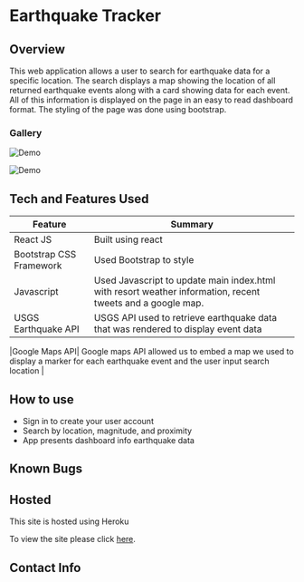 # Earthquake Tracker

## Overview

This web application allows a user to search for earthquake data for a specific location. The search displays a map showing the location of all returned earthquake events along with a card showing data for each event. All of this information is displayed on the page in an easy to read dashboard format. The styling of the page was done using bootstrap.

### Gallery

![Demo](client/public/assets/images/searchEarthquakes.gif "Earthquake Search")

![Demo](client/public/assets/images/responsive.gif "Earthquake Search")

## Tech and Features Used


| Feature       | Summary                                                                                                  | 
| ------------- | -------------------------------------------------------------------------------------------------------- |
| React JS | Built using react
| Bootstrap CSS Framework | Used Bootstrap to style                               |
| Javascript    | Used Javascript to update main index.html with resort weather information, recent tweets and a google map. |
| USGS Earthquake API | USGS API used to retrieve earthquake data that was rendered to display event data |

|Google Maps API| Google maps API allowed us to embed a map we used to display a marker for each earthquake event and the user input search location |


## How to use
* Sign in to create your user account
* Search by location, magnitude, and proximity
* App presents dashboard info earthquake data 


## Known Bugs


## Hosted

This site is hosted using Heroku

To view the site please click [here](https://epicenter-earthquake-tracker.herokuapp.com/).


## Contact Info

